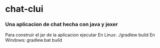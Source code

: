 # chat-clui

### Una aplicacion de chat hecha con java y jexer

Para construir el jar de la aplicacion ejecutar
En Linux: ./gradlew build 
En Windows: gradlew.bat build


